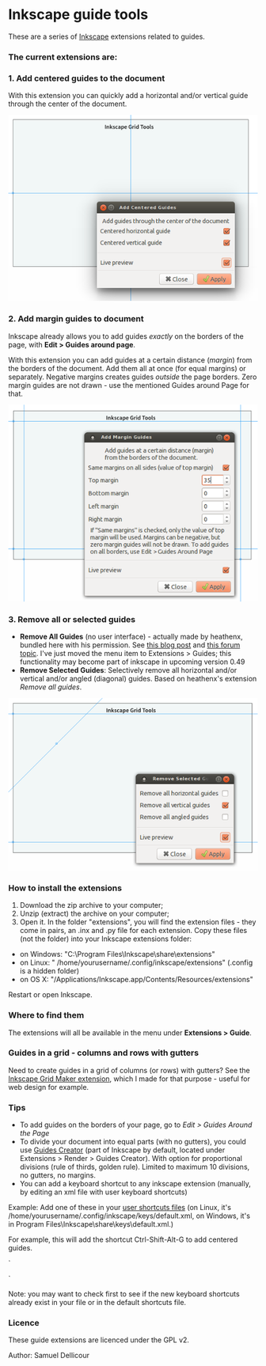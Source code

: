 Inkscape guide tools
===================

These are a series of [Inkscape](http://inkscape.org/) extensions related to guides.

### The current extensions are:

### 1. Add centered guides to the document

With this extension you can quickly add a horizontal and/or vertical guide through the center of the document.

![Add centered guides](img/centered.png)

### 2. Add margin guides to document

Inkscape already allows you to add guides _exactly_ on the borders of the page, with **Edit > Guides around page**. 

With this extension you can add guides at a certain distance (_margin_) from the borders of the document. Add them all at once (for equal margins) or separately. Negative margins creates guides _outside_ the page borders. Zero margin guides are not drawn - use the mentioned Guides around Page for that.

![Add margin guides](img/margins.png)

### 3. Remove all or selected guides

- **Remove All Guides** (no user interface) - actually made by heathenx, bundled here with his permission. See [this blog post](http://screencasters.heathenx.org/blog/2009/06/09/inkscape-extension-remove-guides/) and [this forum topic](https://www.ruby-forum.com/topic/188929). I've just moved the menu item to Extensions > Guides; this functionality may become part of inkscape in upcoming version 0.49
- **Remove Selected Guides**: Selectively remove all horizontal and/or vertical and/or angled (diagonal) guides. Based on heathenx's extension _Remove all guides_.

![Remove selected guides](img/remove.png)

### How to install the extensions

1. Download the zip archive to your computer;
2. Unzip (extract) the archive on your computer;
3. Open it. In the folder "extensions", you will find the extension files - they come in pairs, an .inx and .py file for each extension. Copy these files (not the folder) into your Inkscape extensions folder:

- on Windows: "C:\Program Files\Inkscape\share\extensions"
- on Linux: " /home/yourusername/.config/inkscape/extensions" (.config is a hidden folder)
- on OS X: "/Applications/Inkscape.app/Contents/Resources/extensions" 

Restart or open Inkscape.

### Where to find them

The extensions will all be available in the menu under **Extensions > Guide**.

### Guides in a grid - columns and rows with gutters

Need to create guides in a grid of columns (or rows) with gutters? See the [Inkscape Grid Maker extension](https://github.com/sambody/inkscape-grid-maker), which I made for that purpose - useful for web design for example. 

### Tips

- To add guides on the borders of your page, go to *Edit > Guides Around the Page*
- To divide your document into equal parts (with no gutters), you could use [Guides Creator](http://code.google.com/p/inkscape-guides-creator/) (part of Inkscape by default, located under Extensions > Render > Guides Creator). With option for proportional divisions (rule of thirds, golden rule). Limited to maximum 10 divisions, no gutters, no margins. 
- You can add a keyboard shortcut to any inkscape extension (manually, by editing an xml file with user keyboard shortcuts)

Example: Add one of these in your [user shortcuts files](http://wiki.inkscape.org/wiki/index.php/Customizing_Inkscape) (on Linux, it's /home/yourusername/.config/inkscape/keys/default.xml, on Windows, it's in Program Files\Inkscape\share\keys\default.xml.)

For example, this will add the shortcut Ctrl-Shift-Alt-G to add centered guides.

`<bind key="G" modifiers="Ctrl,Alt,Shift" action="samplify.add_centered_guides" display="true"/>  

<bind action="samplify.add_margin_guides" display="true"/>  

<bind action="samplify.remove_guides" display="true"/>  

<bind action="samplify.remove_selected_guides" display="true"/>`

Note: you may want to check first to see if the new keyboard shortcuts already exist in your file or in the default shortcuts file.



### Licence

These guide extensions are licenced under the GPL v2.

Author: Samuel Dellicour